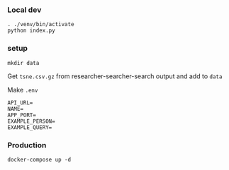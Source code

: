 ### Local dev

```
. ./venv/bin/activate
python index.py
```

### setup

`mkdir data`

Get `tsne.csv.gz` from researcher-searcher-search output and add to `data`

Make `.env`

```
API_URL=
NAME=
APP_PORT=
EXAMPLE_PERSON=
EXAMPLE_QUERY=
```

### Production

`docker-compose up -d`
